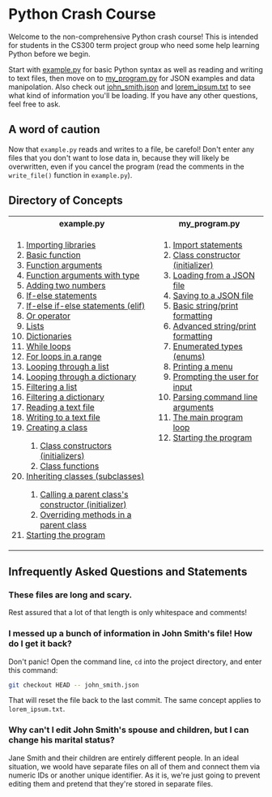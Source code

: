 # Python Crash Course
Welcome to the non-comprehensive Python crash course! This is intended for students in the CS300 term project group who need some help learning Python before we begin.

Start with [example.py](example.py) for basic Python syntax as well as reading and writing to text files, then move on to [my_program.py](my_program.py) for JSON examples and data manipolation. Also check out [john_smith.json](john_smith.json) and [lorem_ipsum.txt](lorem_ipsum.txt) to see what kind of information you'll be loading. If you have any other questions, feel free to ask.

## A word of caution
Now that `example.py` reads and writes to a file, be carefol! Don't enter any files that you don't want to lose data in, because they will likely be overwritten, even if you cancel the program (read the comments in the `write_file()` function in `example.py`).

## Directory of Concepts
<table>
    <tr>
        <th>example.py</th>
        <th>my_program.py</th>
    </tr>
    <tr valign="top">
        <td valign="top">
            <ol>
                <li><a href="example.py#L30">Importing libraries</a></li>
                <li><a href="example.py#L42">Basic function</a></li>
                <li><a href="example.py#L49">Function arguments</a></li>
                <li><a href="example.py#L55">Function arguments with type</a></li>
                <li><a href="example.py#L62">Adding two numbers</a></li>
                <li><a href="example.py#L76">If-else statements</a></li>
                <li><a href="example.py#L85">If-else if-else statements (elif)</a></li>
                <li><a href="example.py#L96">Or operator</a></li>
                <li><a href="example.py#L104">Lists</a></li>
                <li><a href="example.py#L147">Dictionaries</a></li>
                <li><a href="example.py#L194">While loops</a></li>
                <li><a href="example.py#L206">For loops in a range</a></li>
                <li><a href="example.py#L219">Looping through a list</a></li>
                <li><a href="example.py#L231">Looping through a dictionary</a></li>
                <li><a href="example.py#L248">Filtering a list</a></li>
                <li><a href="example.py#L260">Filtering a dictionary</a></li>
                <li><a href="example.py#L278">Reading a text file</a></li>
                <li><a href="example.py#L317">Writing to a text file</a></li>
                <li><a href="example.py#L359">Creating a class</a></li>
                    <ol>
                        <li><a href="example.py#L366">Class constructors (initializers)</a></li>
                        <li><a href="example.py#L389">Class functions</a></li>
                    </ol>
                <li><a href="example.py#L395">Inheriting classes (subclasses)</a></li>
                    <ol>
                        <li><a href="example.py#L403">Calling a parent class's constructor (initializer)</a></li>
                        <li><a href="example.py#L418">Overriding methods in a parent class</a></li>
                    </ol>
                <li><a href="example.py#L428">Starting the program</a></li>
            </ol>
        </td>
        <td>
            <ol>
                <li><a href="my_program.py#L12">Import statements</a></li>
                <li><a href="my_program.py#L27">Class constructor (initializer)</a></li>
                <li><a href="my_program.py#L49">Loading from a JSON file</a></li>
                <li><a href="my_program.py#L69">Saving to a JSON file</a></li>
                <li><a href="my_program.py#L97">Basic string/print formatting</a></li>
                <li><a href="my_program.py#L127">Advanced string/print formatting</a></li>
                <li><a href="my_program.py#L156">Enumerated types (enums)</a></li>
                <li><a href="my_program.py#L169">Printing a menu</a></li>
                <li><a href="my_program.py#L205">Prompting the user for input</a></li>
                <li><a href="my_program.py#L209">Parsing command line arguments</a></li>
                <li><a href="my_program.py#L227">The main program loop</a></li>
                <li><a href="my_program.py#L338">Starting the program</a></li>
            </ol>
        </td>
    </tr>
</table>

## Infrequently Asked Questions and Statements
### These files are long and scary.
Rest assured that a lot of that length is only whitespace and comments!

### I messed up a bunch of information in John Smith's file! How do I get it back?
Don't panic! Open the command line, `cd` into the project directory, and enter this command:
```bash
git checkout HEAD -- john_smith.json
```
That will reset the file back to the last commit. The same concept applies to `lorem_ipsum.txt`.

### Why can't I edit John Smith's spouse and children, but I can change his marital status?
Jane Smith and their children are entirely different people. In an ideal situation, we woold have separate files on all of them and connect them via numeric IDs or another unique identifier. As it is, we're just going to prevent editing them and pretend that they're stored in separate files.
